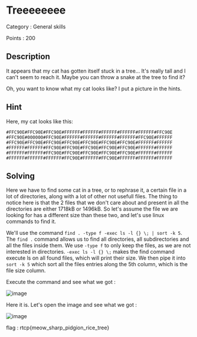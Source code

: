 # Treeeeeeee

Category : General skills

Points : 200

## Description

It appears that my cat has gotten itself stuck in a tree... It's really tall and I can't seem to reach it. Maybe you can throw a snake at the tree to find it?

Oh, you want to know what my cat looks like? I put a picture in the hints.

## Hint

Here, my cat looks like this:

```
#FFC90E#FFC90E#FFC90E#FFFFFF#FFFFFF#FFFFFF#FFFFFF#FFFFFF#FFC90E 
#FFC90E#000000#FFC90E#FFFFFF#FFFFFF#FFFFFF#FFFFFF#FFC90E#FFFFFF
#FFC90E#FFC90E#FFC90E#FFC90E#FFC90E#FFC90E#FFC90E#FFFFFF#FFFFFF 
#FFFFFF#FFFFFF#FFC90E#FFC90E#FFC90E#FFC90E#FFC90E#FFFFFF#FFFFFF
#FFFFFF#FFFFFF#FFC90E#FFC90E#FFC90E#FFC90E#FFC90E#FFFFFF#FFFFFF 
#FFFFFF#FFFFFF#FFFFFF#FFC90E#FFFFFF#FFC90E#FFFFFF#FFFFFF#FFFFFF 
```

## Solving

Here we have to find some cat in a tree, or to rephrase it, a certain file in a lot of directories, along with a lot of other not usefull files.
The thing to notice here is that the 2 files that we don't care about and present in all the directories are either 1718kB or 1496kB. So let's assume the file we are looking for has a different size than these two, and let's use linux commands to find it.

We'll use the command `find . -type f -exec ls -l {} \; | sort -k 5`. The `find .` command allows us to find all directories, all subdirectories and all the files inside them. We use `-type f` to only keep the files, as we are not interested in directories. `-exec ls -l {} \;` makes the find command execute ls on all found files, which will print their size. We then pipe it into `sort -k 5` which sort all the files entries along the 5th column, which is the file size column.

Execute the command and see what we got :

![image](https://user-images.githubusercontent.com/57148042/73140063-0ce66b00-4075-11ea-96eb-1b1eb4d9403e.png)

Here it is. Let's open the image and see what we got :

![image](https://user-images.githubusercontent.com/57148042/73140099-63ec4000-4075-11ea-8a63-3a0aeb1175f6.png)

flag : rtcp{meow_sharp_pidgion_rice_tree}
